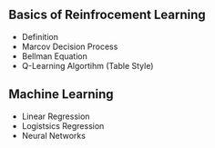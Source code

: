 ## Basics of Reinfrocement Learning


* Definition
* Marcov Decision Process
* Bellman Equation
* Q-Learning Algortihm (Table Style)

## Machine Learning

* Linear Regression
* Logistsics Regression
* Neural Networks
